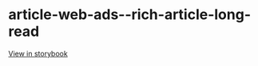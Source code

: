 # article-web-ads--rich-article-long-read

[View in storybook](https://raw.githack.com/Independent-Digital-News-and-Media-Ltd/indy100-pwamp-sb/PR-402-sb/index.html?path=/story/article-web-ads--rich-article-long-read)